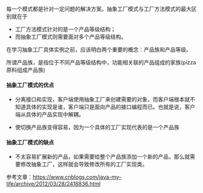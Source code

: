 每一个模式都是针对一定问题的解决方案。抽象工厂模式与工厂方法模式的最大区别就在于

* 工厂方法模式针对的是一个产品等级结构；
* 而抽象工厂模式则需要面对多个产品等级结构。

在学习抽象工厂具体实例之前，应该明白两个重要的概念：产品族和产品等级。

所谓产品族，是指位于不同产品等级结构中，功能相关联的产品组成的家族(pizza原料组成产品族)

#### 抽象工厂模式的优点
* 分离接口和实现，客户端使用抽象工厂来创建需要的对象，而客户端根本就不知道具体的实现是谁，客户端只是面向产品的接口编程而已。也就是说，客户端从具体的产品实现中解耦。

* 使切换产品族变得容易，因为一个具体的工厂实现代表的是一个产品族

#### 抽象工厂模式的缺点
* 不太容易扩展新的产品，如果需要给整个产品族添加一个新的产品，那么就需要修改抽象工厂，这样就会导致修改所有的工厂实现类。


参考文章：https://www.cnblogs.com/java-my-life/archive/2012/03/28/2418836.html